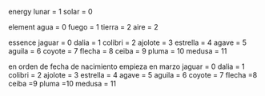 



energy
    lunar  = 1 
    solar = 0 

element
    agua  = 0
    fuego = 1
    tierra = 2
    aire  = 2

essence
    jaguar = 0
    dalia = 1
    colibri = 2
    ajolote = 3 
    estrella = 4
    agave = 5
    aguila = 6
    coyote = 7 
    flecha = 8
    ceiba = 9
    pluma = 10 
    medusa = 11









en orden de fecha de nacimiento empieza en marzo
    jaguar = 0
    dalia = 1
    colibri = 2
    ajolote = 3
    estrella = 4 
    agave = 5 
    aguila = 6 
    coyote = 7
    flecha =8 
    ceiba =9 
    pluma =10 
    medusa = 11


